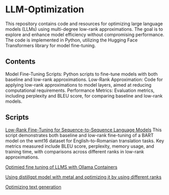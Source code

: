 # LLM-Optimization
This repository contains code and resources for optimizing large language models (LLMs) using multi-degree low-rank approximations. The goal is to explore and enhance model efficiency without compromising performance. The code is implemented in Python, utilizing the Hugging Face Transformers library for model fine-tuning.

## Contents
Model Fine-Tuning Scripts: Python scripts to fine-tune models with both baseline and low-rank approximations.
Low-Rank Approximation: Code for applying low-rank approximations to model layers, aimed at reducing computational requirements.
Performance Metrics: Evaluation metrics, including perplexity and BLEU score, for comparing baseline and low-rank models.

## Scripts
[Low-Rank Fine-Tuning for Sequence-to-Sequence Language Models](BART_Tokenizer_optimizaiton.py)
This script demonstrates both baseline and low-rank fine-tuning of a BART model on the wmt16 dataset for English-to-Romanian translation tasks. Key metrics measured include BLEU score, perplexity, memory usage, and training time, with comparisons across different ranks in low-rank approximations.

[Optimied fine tuning of LLMS with Ollama Containers](ollama.ipynb)

[Using distillgpt model with metal and optimizing it by using different ranks](mac_distillgpt_distillgpt.ipynb)

[Optimizing text generation](low_rank_optim_wikitext_textgen.ipynb)